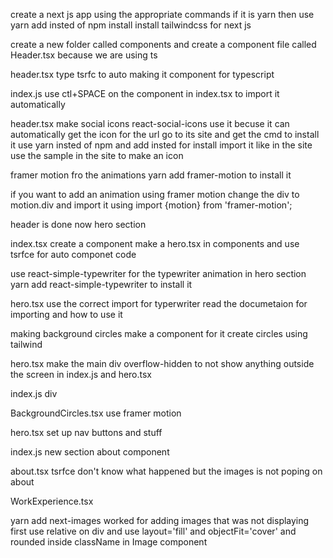 create a next js app using the appropriate commands
if it is yarn then use yarn add insted of npm install
install tailwindcss for next js

create a new folder called components and create a component file called Header.tsx because we are using ts

header.tsx
type tsrfc to auto making it component for typescript

index.js
use ctl+SPACE on the component in index.tsx to import it automatically

header.tsx
make social icons
react-social-icons
use it becuse it can automatically get the icon for the url
go to its site and get the cmd to install it
use yarn insted of npm and add insted for install
import it like in the site
use the sample in the site to make an icon

framer motion fro the animations
yarn add framer-motion
to install it

if you want to add an animation using framer motion change the div to motion.div
and import it using
import {motion} from 'framer-motion';

header is done now hero section

index.tsx
create a component <hero />
make a hero.tsx in components and use tsrfce for auto componet code

use react-simple-typewriter for the typewriter animation in hero section
yarn add react-simple-typewriter
to install it

hero.tsx
use the correct import for typerwriter
read the documetaion for importing and how to use it

making background circles
make a component for it
create circles using tailwind

hero.tsx
make the main div overflow-hidden to not show anything outside the screen in index.js and hero.tsx

index.js
div

BackgroundCircles.tsx
use framer motion

hero.tsx
set up nav buttons and stuff

index.js
new section about component

about.tsx
tsrfce
don't know what happened but the images is not poping on about

WorkExperience.tsx

yarn add next-images
worked for adding images that was not displaying first
use relative on div and use layout='fill' and objectFit='cover' and rounded inside className in Image component
